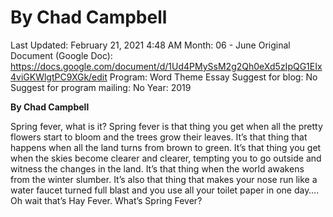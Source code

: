 # By Chad Campbell

Last Updated: February 21, 2021 4:48 AM
Month: 06 - June
Original Document (Google Doc): https://docs.google.com/document/d/1Ud4PMySsM2g2Qh0eXd5zIpQG1EIx4viGKWlgtPC9XGk/edit
Program: Word Theme Essay
Suggest for blog: No
Suggest for program mailing: No
Year: 2019

**By Chad Campbell**

Spring fever, what is it? Spring fever is that thing you get when all the pretty flowers start to bloom and the trees grow their leaves. It’s that thing that happens when all the land turns from brown to green. It’s that thing you get when the skies become clearer and clearer, tempting you to go outside and witness the changes in the land. It’s that thing when the world awakens from the winter slumber. It’s also that thing that makes your nose run like a water faucet turned full blast and you use all your toilet paper in one day…. Oh wait that’s Hay Fever. What’s Spring Fever?